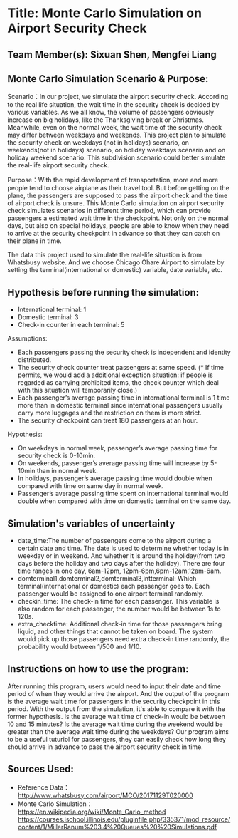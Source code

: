 # Title: Monte Carlo Simulation on Airport Security Check

## Team Member(s): Sixuan Shen, Mengfei Liang

## Monte Carlo Simulation Scenario & Purpose:
Scenario：In our project, we simulate the airport security check. According to the real life situation, the wait time in the security check is decided by various variables. As we all know, the volume of passengers obviously increase on big holidays, like the Thanksgiving break or Christmas. Meanwhile, even on the normal week, the wait time of the security check may differ between weekdays and weekends. This project plan to simulate the security check on weekdays (not in holidays) scenario, on weekends(not in holidays) scenario, on holiday weekdays scenario and on holiday weekend scenario. This subdivision scenario could better simulate the real-life airport security check.

Purpose：With the rapid development of transportation, more and more people tend to choose airplane as their travel tool. But before getting on the plane, the passengers are supposed to pass the airport check and the time of airport check is unsure. This Monte Carlo simulation on airport security  check simulates scenarios in different time period, which can provide passengers a estimated wait time in the checkpoint. Not only on the normal days, but also on special holidays, people are able to know when they need to arrive at the security checkpoint in advance so that they can catch on their plane in time.

The data this project used to simulate the real-life situation is from Whatsbusy website. And we choose Chicago Ohare Airport to simulate by setting the terminal(international or domestic) variable, date variable, etc.

## Hypothesis before running the simulation:

* International terminal: 1
* Domestic terminal: 3
* Check-in counter in each terminal: 5

Assumptions:
* Each passengers passing the security check is independent and identity distributed.
* The security check counter treat passengers at same speed. (* If time permits, we would add a additional exception situation: if people is regarded as carrying prohibited items, the check counter which deal with this situation will temporarily close.)
* Each passenger’s average passing time in international terminal is 1 time more than in domestic terminal since international passengers usually carry more luggages and the restriction on them is more strict.
* The security checkpoint can treat 180 passengers at an hour.

Hypothesis:

* On weekdays in normal week, passenger’s average passing time for security check is 0-10min.
* On weekends, passenger’s average passing time will increase by 5-10min than in normal week.
* In holidays,  passenger’s average passing time would double when compared with time on same day in normal week.
* Passenger’s average passing time spent on international terminal would double when compared with time
on domestic terminal on the same day.

## Simulation's variables of uncertainty
* date_time:The number of passengers come to the airport during a certain date and time. The date is used to determine whether 
  today is in weekday or in weekend. And whether it is around the holiday(from two days before the holiday and two days after   the holiday). There are four time ranges in one day, 6am-12pm, 12pm-6pm,6pm-12am,12am-6am.
* domterminal1,domterminal2,domterminal3,intterminal: Which terminal(international or domestic) each passenger goes to. Each     passenger would be assigned to one airport terminal randomly.
* checkin_time: The check-in time for each passenger. This variable is also random for each passenger, the number would be       between 1s to 120s. 
* extra_checktime: Additional check-in time for those passengers bring liquid, and other things that cannot be taken on board.
  The system would pick up those passengers need extra check-in time randomly, the probability would between 1/500 and 1/10.
  
## Instructions on how to use the program:
After running this program, users would need to input their date and time period of when they would arrive the airport. And the output of the program is the average wait time for passengers in the security checkpoint in this period.
With the output from the simulation, it's able to compare it with the former hypothesis. Is the average wait time of check-in would be between 10 and 15 minutes? Is the average wait time during the weekend would be greater than the average wait time during the weekdays? 
Our program aims to be a useful tuturiol for passengers, they can easily check how long they should arrive in advance to pass the airport security check in time.

## Sources Used:
* Reference Data：http://www.whatsbusy.com/airport/MCO/20171129T020000 
* Monte Carlo Simulation：https://en.wikipedia.org/wiki/Monte_Carlo_method                               https://courses.ischool.illinois.edu/pluginfile.php/335371/mod_resource/content/1/MillerRanum%203.4%20Queues%20%20Simulations.pdf
